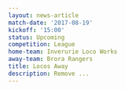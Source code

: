 ```yaml
---
layout: news-article
match-date: '2017-08-19'
kickoff: '15:00'
status: Upcoming
competition: League
home-team: Inverurie Loco Works
away-team: Brora Rangers
title: Locos Away
description: Remove ...
---
```


